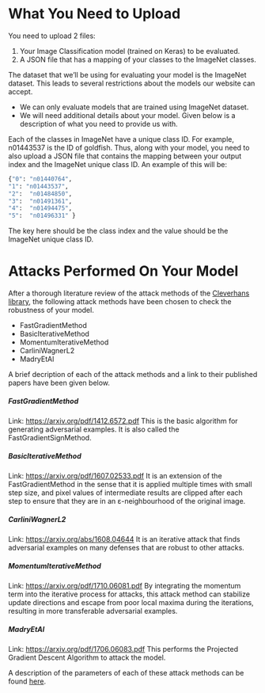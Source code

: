 # What You Need to Upload

You need to upload 2 files:
1. Your Image Classification model (trained on Keras) to be evaluated.
2.  A JSON file that has a mapping of your classes to the ImageNet classes.

The dataset that we’ll be using for evaluating your model is the ImageNet dataset. This leads to several restrictions about the models our website can accept. 

- We can only evaluate models that are trained using ImageNet dataset.
- We will need additional details about your model. Given below is a description of what you need to provide us with.

Each of the classes in ImageNet have a unique class ID. For example, n01443537 is the ID of goldfish. Thus, along with your model, you need to also upload a JSON file that contains the mapping between your output index and the ImageNet unique class ID. An example of this will be:
```sh
{"0": "n01440764",
"1": "n01443537", 
"2":  "n01484850", 
"3":  "n01491361", 
"4":  "n01494475", 
"5":  "n01496331" }
```
The key here should be the class index and the value should be the ImageNet unique class ID.


# Attacks Performed On Your Model

After a thorough literature review of the attack methods of the [Cleverhans library](https://github.com/tensorflow/cleverhans), the following attack methods have been chosen to check the robustness of your model.

  - FastGradientMethod
  - BasicIterativeMethod
  - MomentumIterativeMethod
  - CarliniWagnerL2
  - MadryEtAl 

A brief decription of each of the attack methods and a link to their published papers have been given below.

##### FastGradientMethod
Link: https://arxiv.org/pdf/1412.6572.pdf
This is the basic algorithm for generating adversarial examples. It is also called the FastGradientSignMethod.

##### BasicIterativeMethod
Link: https://arxiv.org/pdf/1607.02533.pdf
It is an extension of the FastGradientMethod in the sense that it is applied multiple times with small step size, and pixel values of intermediate results are clipped after each step to ensure that they are in an ε-neighbourhood of the original image.

##### CarliniWagnerL2
Link: https://arxiv.org/abs/1608.04644
It is an iterative attack that finds adversarial examples on many defenses that are robust to other attacks.

##### MomentumIterativeMethod
Link: https://arxiv.org/pdf/1710.06081.pdf
By integrating the momentum term into the iterative process for attacks, this attack method can stabilize update directions and escape from poor local maxima during the iterations, resulting in more transferable adversarial examples.

##### MadryEtAl 
Link: https://arxiv.org/pdf/1706.06083.pdf
This performs the Projected Gradient Descent Algorithm to attack the model.


A description of the parameters of each of these attack methods can be found [here](http://cleverhans.readthedocs.io/en/latest/source/attacks.html).

